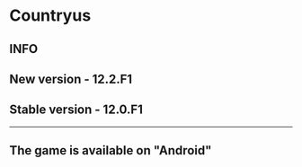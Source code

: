 # Countryus
INFO
----

New version - 12.2.F1
------------------------
Stable version - 12.0.F1
------------------------

- - - - - - - - - - - - -
The game is available on "Android"
------------------------
